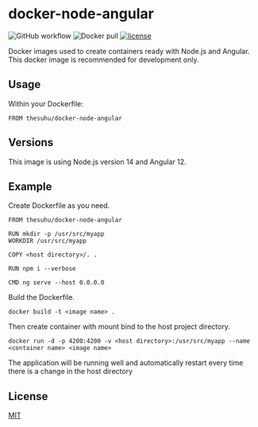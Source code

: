 # docker-node-angular

![GitHub workflow](https://github.com/thesuhu/docker-node-angular/actions/workflows/docker-image.yml/badge.svg) ![Docker pull](https://img.shields.io/docker/pulls/thesuhu/docker-node-angular) [![license](https://img.shields.io/github/license/thesuhu/docker-node-angular)](https://github.com/thesuhu/docker-node-angular/blob/master/LICENSE)

Docker images used to create containers ready with Node.js and Angular. This docker image is recommended for development only.

## Usage

Within your Dockerfile:

```
FROM thesuhu/docker-node-angular
```

## Versions

This image is using Node.js version 14 and Angular 12.

## Example

Create Dockerfile as you need.

```
FROM thesuhu/docker-node-angular

RUN mkdir -p /usr/src/myapp
WORKDIR /usr/src/myapp

COPY <host directory>/. .

RUN npm i --verbose

CMD ng serve --host 0.0.0.0 
```

Build the Dockerfile.

```
docker build -t <image name> .
```

Then create container with mount bind to the host project directory.

```
docker run -d -p 4200:4200 -v <host directory>:/usr/src/myapp --name <container name> <image name>
```

The application will be running well and automatically restart every time there is a change in the host directory

## License

[MIT](https://github.com/thesuhu/docker-node-angular/blob/master/LICENSE)

